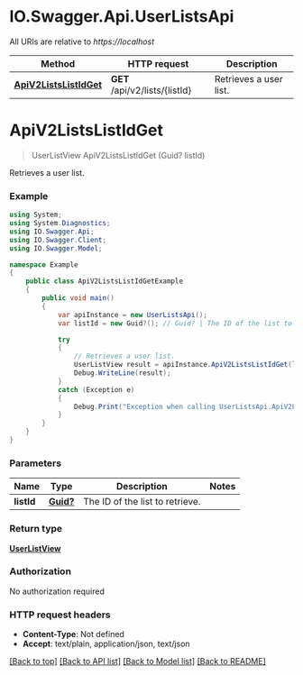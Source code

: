 # IO.Swagger.Api.UserListsApi

All URIs are relative to *https://localhost*

Method | HTTP request | Description
------------- | ------------- | -------------
[**ApiV2ListsListIdGet**](UserListsApi.md#apiv2listslistidget) | **GET** /api/v2/lists/{listId} | Retrieves a user list.


<a name="apiv2listslistidget"></a>
# **ApiV2ListsListIdGet**
> UserListView ApiV2ListsListIdGet (Guid? listId)

Retrieves a user list.

### Example
```csharp
using System;
using System.Diagnostics;
using IO.Swagger.Api;
using IO.Swagger.Client;
using IO.Swagger.Model;

namespace Example
{
    public class ApiV2ListsListIdGetExample
    {
        public void main()
        {
            var apiInstance = new UserListsApi();
            var listId = new Guid?(); // Guid? | The ID of the list to retrieve.

            try
            {
                // Retrieves a user list.
                UserListView result = apiInstance.ApiV2ListsListIdGet(listId);
                Debug.WriteLine(result);
            }
            catch (Exception e)
            {
                Debug.Print("Exception when calling UserListsApi.ApiV2ListsListIdGet: " + e.Message );
            }
        }
    }
}
```

### Parameters

Name | Type | Description  | Notes
------------- | ------------- | ------------- | -------------
 **listId** | [**Guid?**](Guid?.md)| The ID of the list to retrieve. | 

### Return type

[**UserListView**](UserListView.md)

### Authorization

No authorization required

### HTTP request headers

 - **Content-Type**: Not defined
 - **Accept**: text/plain, application/json, text/json

[[Back to top]](#) [[Back to API list]](../README.md#documentation-for-api-endpoints) [[Back to Model list]](../README.md#documentation-for-models) [[Back to README]](../README.md)

